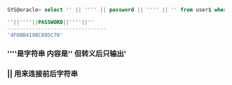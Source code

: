```sql
SYS@oracle> select '' || '''' || password || '''' || '' from user$ where name='TENGFEI'; 

''||''''||PASSWORD||''''||''
--------------------------------
'4F08B419BC895C70'
```

### ''''是字符串   内容是''   但转义后只输出'

### || 用来连接前后字符串

